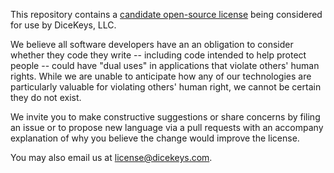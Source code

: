 This repository contains a [candidate open-source license](./candidate.md) being considered for use by DiceKeys, LLC.

We believe all software developers have an an obligation to consider whether they code they write -- including code intended to help protect people -- could have "dual uses" in applications that violate others' human rights.  While we are unable to anticipate how any of our technologies are particularly valuable for violating others' human right, we cannot be certain they do not exist.

We invite you to make constructive suggestions or share concerns by filing an issue or to propose new language via a pull requests with an accompany explanation of why you believe the change would improve the license.

You may also email us at license@dicekeys.com.
